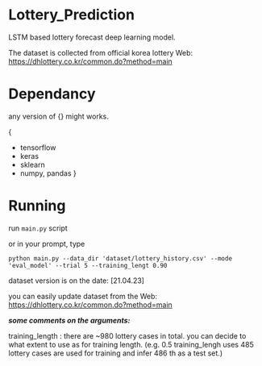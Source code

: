 # Lottery_Prediction
LSTM based lottery forecast deep learning model.

The dataset is collected from official korea lottery Web: https://dhlottery.co.kr/common.do?method=main

# Dependancy
any version of {} might works.

{
* tensorflow
* keras
* sklearn
* numpy, pandas
}



# Running

run ``main.py`` script

or in your prompt, type

``python main.py --data_dir 'dataset/lottery_history.csv' --mode 'eval_model' --trial 5 --training_lengt 0.90 ``  

dataset version is on the date: [21.04.23]

you can easily update dataset from the Web:  https://dhlottery.co.kr/common.do?method=main

***some comments on the arguments:***

training_length : there are ~980 lottery cases in total. you can decide to what extent to use as for training length.
(e.g. 0.5 training_lengh uses 485 lottery cases are used for training and infer 486 th as a test set.)

